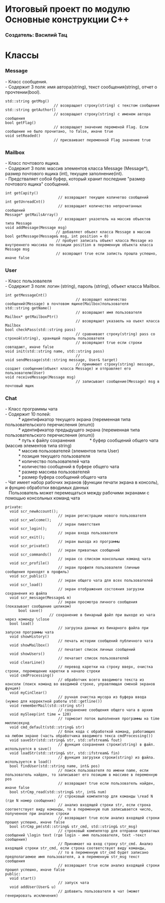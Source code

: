 <h1>Итоговый проект по модулю Основные конструкции C++</h1>
<h3>Создатель: Василий Тац</h3>

<h1>Классы</h1>

<h3>Message</h3>
- Класс сообщения. <br />
- Содержит 3 поля: имя автора(string), текст сообщения(string), отчет о прочтении(bool).<br />

	std::string getMsg()  
                          // возвращает строку(string) с текстом сообщения
	std::string getAuthor()
                          // возвращает строку(string) с именем автора сообщения
	bool getFlag()
                          // возвращает значение переменой Flag. Если сообщение не было прочитано, то false, иначе true
	void setReaded()
                          // присваивает переменной Flag значение true
                          
<h3>Mailbox</h3>
- Класс почтового ящика.<br />
- Содержит 3 поля: массив элементов класса Message (Message*), размер почтового ящика (int), текущее заполнение(int).<br />
- Предстваляет собой буфер, который хранит последние "размер почтового ящика" сообщений.<br />

	int getCapity()        
                            // возвращает текущее количетво сообщений
	int getUnreadCnt()
                            // возвращает количество непрочитанных сообщений
	Message* getMailsArray()
                            // возвращает указетель на массив объектов типа Message
	void addMessage(Message msg)
                           // добавляет объект класса Message в массив
	bool getMessage(Message& msg, int position = 0)
                           // пробует записать объект класса Message из внутреннего массива по позиции position в переменную объекта класса Message msg
                           // возвращет true если записть прошла успешно, иначе false

<h3>User</h3>
- Класс пользовалеля<br />
- Содержит 3 поля: логин (string), пароль (string), объект класса Mailbox. <br />

	int getMessageCnt()
                                    // возвращет количество сообщений(Message) в почтовом ящике(Mailbox)пользователя
	std::string getName()
                                    // возвращает имя пользователя
	Mailbox* getMailboxPtr()
                                    // возврящает указаель на оъект класса Mailbox
	bool checkPass(std::string pass)
                                    // сравнивает строку(string) pass со строкой(string), хранящей пароль пользователя
                                    // возврящает true если строки совпадают, иначе false
	void init(std::string name, std::string pass)
                                    //
	void sendMessage(std::string message, User& target)
                                    // принимает строку(string) message, создает сообщение(объект класса Message) и отправляет его пользователю(User)
	void receiveMessage(Message msg)
                                    // записывает сообщение(Message) msg в почтовый ящик

<h3>Chat</h3>
- Класс программы чата <br />
- Содержит 10 полей:  <br />
 &nbsp;&nbsp;&nbsp;&nbsp;&nbsp;&nbsp;&nbsp;&nbsp;&nbsp;&nbsp;&nbsp;* идентификатор текущего экрана (переменная типа пользовательского перечисления (enum)) <br />
 &nbsp;&nbsp;&nbsp;&nbsp;&nbsp;&nbsp;&nbsp;&nbsp;&nbsp;&nbsp;&nbsp;* идентификатор предыдущего экрана (переменная типа пользовательского перечисления (enum)) <br />
 &nbsp;&nbsp;&nbsp;&nbsp;&nbsp;&nbsp;&nbsp;&nbsp;&nbsp;&nbsp;&nbsp;* путь к файлу сохранения
 &nbsp;&nbsp;&nbsp;&nbsp;&nbsp;&nbsp;&nbsp;&nbsp;&nbsp;&nbsp;&nbsp;* буфер сообщений общего чата (массив элементов типа string)<br />
 &nbsp;&nbsp;&nbsp;&nbsp;&nbsp;&nbsp;&nbsp;&nbsp;&nbsp;&nbsp;&nbsp;* массив пользователей (элементов типа User)<br />
 &nbsp;&nbsp;&nbsp;&nbsp;&nbsp;&nbsp;&nbsp;&nbsp;&nbsp;&nbsp;&nbsp;* позиция текущего пользователя<br />
 &nbsp;&nbsp;&nbsp;&nbsp;&nbsp;&nbsp;&nbsp;&nbsp;&nbsp;&nbsp;&nbsp;* количество пользователей чата<br />
 &nbsp;&nbsp;&nbsp;&nbsp;&nbsp;&nbsp;&nbsp;&nbsp;&nbsp;&nbsp;&nbsp;* количество сообщений в буфере общего чата<br />
 &nbsp;&nbsp;&nbsp;&nbsp;&nbsp;&nbsp;&nbsp;&nbsp;&nbsp;&nbsp;&nbsp;* размер массива пользователей<br />
 &nbsp;&nbsp;&nbsp;&nbsp;&nbsp;&nbsp;&nbsp;&nbsp;&nbsp;&nbsp;&nbsp;* размер буфера сообщений общего чата<br />
- Чат имеет набор рабочих экранов (функции печати экрана в консоль), и фунцию обработки вводимых данных<br />
&nbsp;&nbsp;&nbsp;Пользователь может перемещаться между рабочими экранами с помощью консольных команд чата<br />

	private:
	  void scr_newAccount();
                            // экран регистрации нового пользователя
	  void scr_welcome();
                            // экран пиветствия
	  void scr_login();
                            // экран входа пользователя
	  void scr_exit();
                            // экран выхода из программы
	  void scr_private()
                            // экран приватных сообщений
	  void scr_commands()
                            // экран со списком консольных команд чата
	  void scr_profile()
                            // экран профиля пользовалеля (личные сообщения приходят в профиль)
	  void scr_public()
                            // экран общего чата для всех пользователей
	  void scr_load()
                            // экран отображения состояния загрузки сохранения из файла
	  void scr_message(Message& m)
                            // экран просмотра личного сообщения (показывает сообщение целиком)
          bool save()
	                    // сохранение в бинарный файл при выходе из чата через коменду \close
	  bool load()
                            // загрузка данных из бинарного файла при запуске программы чата
	  void showHistory()
                            // печать истории сообщений публичного чата
	  void showMailbox()
                            // печатает список личных сообщений
	  void showUsers()
                            // печатает список пользователей
	  void clearLine()
                            // перевод каретки на строку вверх, очистка строки, перемещение каретки в начало строки
	  void cmdProcessing()
                            // обработчик всего вводимого текста из консоли (поиск команд во вводимой строке, управляющая сменой экранов фунция)
	  void myCinClear()
                            // ручная очистка мусора из буфера ввода (нужно для корректной работы std::getline())
	  void rememberMail(std::string str)
                            // сохранение сообщения общего чата в архив
	  void mySleep(int time = 120)
                            // тормозит поток выполнения программы на time миллисекунд
	  void cmd_default(std::string& str)
                            // блок кода с обработкой команд, работающих на любом экране (часть обработчика вводимого текса cmdProcessing())
	  void saveStr(std::string& str, std::ofstream& fout)
                            // функция сохранения строки(string) в файл. используется в save()
	  void loadStr(std::string& str, std::ifstream& fin)
                            // функция загрузки строки(string) из файла. используется в load()
	  bool findUser(std::string name, int& pos)
                            // поиск пользователя по имени name, если пользователь найден, то записывает его позицию в массиве в переменную pos
                            // возвращает true если пользователь найден, иначе false
	  bool strCmp_read(std::string& str, int& num)
                            // строковый компилятор для команды \read N (где N номер сообщения)
                            // анализ входящей строки str, если строка соответствует виду команды, то в переменную num записывается число, полученное при анализе строки
                            // возвращает true если анализ входящей строки прошел успешно, иначе false
	  bool strCmp_pm(std::string& str_cmd, std::string& str_msg)
                            // строковый компилятор для отправки приватных сообщений \login text (где login - имя пользователя, text -текст сообщения)
                            // Принимает на вход строку str_cmd. Анализ входящей строки str_cmd, если строка соответствует виду команды,
                            // то в переменную str_cmd будет записано предполагаемое имя пользователя, а в переменную str_msg текст сообщения
                            // возвращает true если анализ входящей строки прошел успешно, иначе false
	public:
	  void start()
                            // запуск чата
	  void addUser(User& u)
                            // добавить пользователя в чат (может генерировать исключения)
